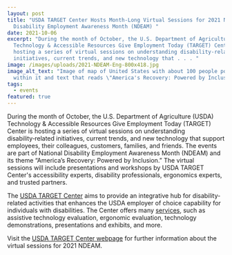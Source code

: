 ```yaml
---
layout: post
title: "USDA TARGET Center Hosts Month-Long Virtual Sessions for 2021 National
  Disability Employment Awareness Month (NDEAM) "
date: 2021-10-06
excerpt: "During the month of October, the U.S. Department of Agriculture (USDA)
  Technology & Accessible Resources Give Employment Today (TARGET) Center is
  hosting a series of virtual sessions on understanding disability‑related
  initiatives, current trends, and new technology that . . . "
image: /images/uploads/2021-NDEAM-Eng-800x418.jpg
image_alt_text: "Image of map of United States with about 100 people populated
  within it and text that reads \"America's Recovery: Powered by Inclusion\""
tags:
  - events
featured: true
---
```

During the month of October, the U.S. Department of Agriculture (USDA) Technology & Accessible Resources Give Employment Today (TARGET) Center is hosting a series of virtual sessions on understanding disability‑related initiatives, current trends, and new technology that support employees, their colleagues, customers, families, and friends. The events are part of National Disability Employment Awareness Month (NDEAM) and its theme “America’s Recovery: Powered by Inclusion.” The virtual sessions will include presentations and workshops by USDA TARGET Center's accessibility experts, disability professionals, ergonomics experts, and trusted partners. 

The [USDA TARGET Center](https://www.targetcenter.dm.usda.gov/) aims to provide an integrative hub for disability-related activities that enhances the USDA employer of choice capability for individuals with disabilities. The Center offers many [services](https://www.targetcenter.dm.usda.gov/services), such as assistive technology evaluation, ergonomic evaluation, technology demonstrations, presentations and exhibits, and more.  

Visit the [USDA TARGET Center webpage](https://www.targetcenter.dm.usda.gov/content/2021-ndeam) for further information about the virtual sessions for 2021 NDEAM.
